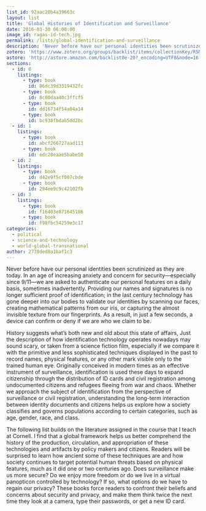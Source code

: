 ```yaml
---
list_id: 92aac20b4a39663c
layout: list
title: 'Global Histories of Identification and Surveillance'
date: 2016-03-30 06:00:00
image_id: ragas-id-tech.jpg
permalink: /lists/global-identification-and-surveillance
description: 'Never before have our personal identities been scrutinized as they are today. In an age of increasing anxiety and concern for security—especially since 9/11—we are asked to authenticate our personal features on a daily basis, sometimes inadvertently. These books force readers to confront their beliefs and concerns about security and privacy, and make them think twice the next time they look at a camera, type their passwords, or get a new ID card.'
zotero: 'https://www.zotero.org/groups/backlist/items/collectionKey/R5MF7VXK'
astore: 'http://astore.amazon.com/backlist0e-20?_encoding=UTF8&node=16'
sections: 
  - id: 0
    listings:
      - type: book
        id: 86dc39d3319432fc
      - type: book
        id: 8c80daa40c3ffcf5
      - type: book
        id: dd16734f54a04a14
      - type: book
        id: bc938fbdab5dd2bc
  - id: 1
    listings:
      - type: book
        id: abcf266727aad113
      - type: book
        id: edc28eaae5babe50
  - id: 2
    listings:
      - type: book
        id: d42e9f5cf007cbde
      - type: book
        id: 294ee9c9c42102fb
  - id: 3
    listings:
      - type: book
        id: f16403e871645186
      - type: book
        id: f98fbc54259e3c17
categories:
  - political
  - science-and-technology
  - world-global-transnational
author: 2778ded8a1baf1c3
---
```

Never before have our personal identities been scrutinized as they are today. In an age of increasing anxiety and concern for security—especially since 9/11—we are asked to authenticate our personal features on a daily basis, sometimes inadvertently. Providing our names and signatures is no longer sufficient proof of identification; in the last century technology has gone deeper into our bodies to validate our identities by scanning our faces, creating mathematical patterns from our iris, or capturing the almost invisible texture from our fingerprints. As a result, in just a few seconds, a device can confirm or deny if we are who we claim to be.

History suggests what’s both new and old about this state of affairs, Just the description of how identification technology operates nowadays may sound scary, or taken from a science fiction film, especially if we compare it with the primitive and less sophisticated techniques displayed in the past to record names, physical features, or any other mark visible only to the trained human eye. Originally conceived in modern times as an effective instrument of surveillance, identification is used these days to expand citizenship through the distribution of ID cards and civil registration among undocumented citizens and refugees fleeing from war and chaos. Whether we approach the subject of identification from the perspective of surveillance or civil registration, understanding the long-term interaction between identity documents and citizens helps us explore how a society classifies and governs populations according to certain categories, such as age, gender, race, and class.

The following list builds on the literature assigned in the course that I teach at Cornell. I find that a global framework helps us better comprehend the history of the production, circulation, and appropriation of these technologies and artifacts by policy makers and citizens. Readers will be surprised to learn how ancient some of these techniques are and how society continues to target potential human threats based on physical features, much as it did one or two centuries ago. Does surveillance make us more secure? Do we enjoy more freedom or do we live in a virtual panopticon controlled by technology? If so, what options do we have to regain our privacy? These books force readers to confront their beliefs and concerns about security and privacy, and make them think twice the next time they look at a camera, type their passwords, or get a new ID card.
